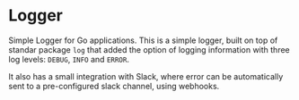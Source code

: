 # Logger

Simple Logger for Go applications. This is a simple logger, built on top of standar package `log` that added the option of logging
information with three log levels: `DEBUG`, `INFO` and `ERROR`.

It also has a small integration with Slack, where error can be automatically sent to a pre-configured slack channel, using webhooks.
